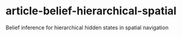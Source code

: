 # article-belief-hierarchical-spatial
Belief inference for hierarchical hidden states in spatial navigation
